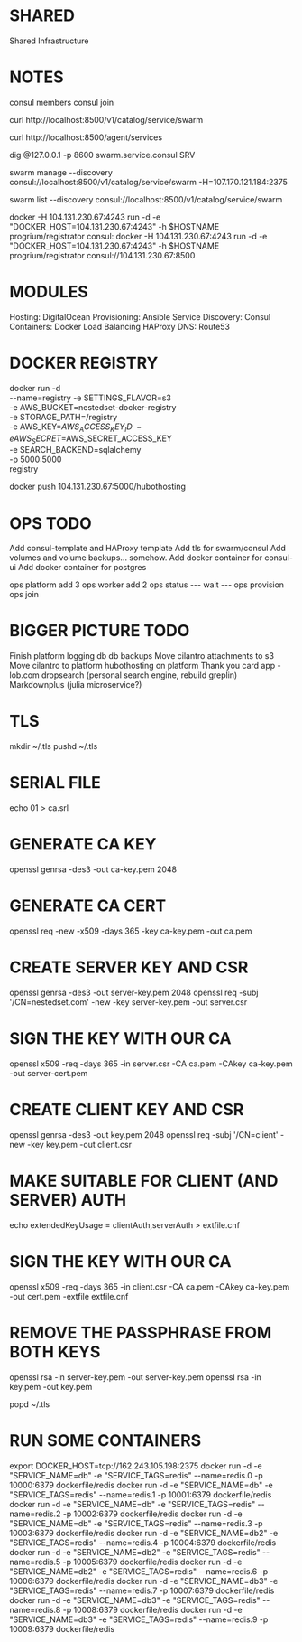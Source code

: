 SHARED
======

Shared Infrastructure



NOTES
=====


consul members
consul join <ip>

curl http://localhost:8500/v1/catalog/service/swarm

curl http://localhost:8500/agent/services

dig @127.0.0.1 -p 8600 swarm.service.consul SRV



swarm manage --discovery consul://localhost:8500/v1/catalog/service/swarm -H=107.170.121.184:2375

swarm list --discovery consul://localhost:8500/v1/catalog/service/swarm

docker -H 104.131.230.67:4243 run -d -e "DOCKER_HOST=104.131.230.67:4243" -h $HOSTNAME progrium/registrator consul:
docker -H 104.131.230.67:4243 run -d -e "DOCKER_HOST=104.131.230.67:4243" -h $HOSTNAME progrium/registrator consul://104.131.230.67:8500


MODULES
=======

Hosting: DigitalOcean
Provisioning: Ansible
Service Discovery: Consul
Containers: Docker
Load Balancing HAProxy
DNS: Route53


DOCKER REGISTRY
===============

docker run -d \
        --name=registry
        -e SETTINGS_FLAVOR=s3 \
        -e AWS_BUCKET=nestedset-docker-registry \
        -e STORAGE_PATH=/registry \
        -e AWS_KEY=$AWS_ACCESS_KEY_ID \
        -e AWS_SECRET=$AWS_SECRET_ACCESS_KEY \
        -e SEARCH_BACKEND=sqlalchemy \
        -p 5000:5000 \
        registry


docker push 104.131.230.67:5000/hubothosting


OPS TODO
========
Add consul-template and HAProxy template
Add tls for swarm/consul
Add volumes and volume backups... somehow.
Add docker container for consul-ui
Add docker container for postgres


ops platform add 3
ops worker add 2
ops status
--- wait ---
ops provision
ops join




BIGGER PICTURE TODO
===================

Finish platform
  logging
  db
  db backups
Move cilantro attachments to s3
Move cilantro to platform
hubothosting on platform
Thank you card app - lob.com
dropsearch (personal search engine, rebuild greplin)
Markdownplus (julia microservice?)





TLS
===

mkdir ~/.tls
pushd ~/.tls

# SERIAL FILE
echo 01 > ca.srl
# GENERATE CA KEY
openssl genrsa -des3 -out ca-key.pem 2048
# GENERATE CA CERT
openssl req -new -x509 -days 365 -key ca-key.pem -out ca.pem

# CREATE SERVER KEY AND CSR
openssl genrsa -des3 -out server-key.pem 2048
openssl req -subj '/CN=nestedset.com' -new -key server-key.pem -out server.csr
# SIGN THE KEY WITH OUR CA
openssl x509 -req -days 365 -in server.csr -CA ca.pem -CAkey ca-key.pem -out server-cert.pem

# CREATE CLIENT KEY AND CSR
openssl genrsa -des3 -out key.pem 2048
openssl req -subj '/CN=client' -new -key key.pem -out client.csr
# MAKE SUITABLE FOR CLIENT (AND SERVER) AUTH
echo extendedKeyUsage = clientAuth,serverAuth > extfile.cnf
# SIGN THE KEY WITH OUR CA
openssl x509 -req -days 365 -in client.csr -CA ca.pem -CAkey ca-key.pem -out cert.pem -extfile extfile.cnf

# REMOVE THE PASSPHRASE FROM BOTH KEYS
openssl rsa -in server-key.pem -out server-key.pem
openssl rsa -in key.pem -out key.pem

popd ~/.tls


RUN SOME CONTAINERS
===================

export DOCKER_HOST=tcp://162.243.105.198:2375
docker run -d -e "SERVICE_NAME=db" -e "SERVICE_TAGS=redis" --name=redis.0 -p 10000:6379 dockerfile/redis
docker run -d -e "SERVICE_NAME=db" -e "SERVICE_TAGS=redis" --name=redis.1 -p 10001:6379 dockerfile/redis
docker run -d -e "SERVICE_NAME=db" -e "SERVICE_TAGS=redis" --name=redis.2 -p 10002:6379 dockerfile/redis
docker run -d -e "SERVICE_NAME=db" -e "SERVICE_TAGS=redis" --name=redis.3 -p 10003:6379 dockerfile/redis
docker run -d -e "SERVICE_NAME=db2" -e "SERVICE_TAGS=redis" --name=redis.4 -p 10004:6379 dockerfile/redis
docker run -d -e "SERVICE_NAME=db2" -e "SERVICE_TAGS=redis" --name=redis.5 -p 10005:6379 dockerfile/redis
docker run -d -e "SERVICE_NAME=db2" -e "SERVICE_TAGS=redis" --name=redis.6 -p 10006:6379 dockerfile/redis
docker run -d -e "SERVICE_NAME=db3" -e "SERVICE_TAGS=redis" --name=redis.7 -p 10007:6379 dockerfile/redis
docker run -d -e "SERVICE_NAME=db3" -e "SERVICE_TAGS=redis" --name=redis.8 -p 10008:6379 dockerfile/redis
docker run -d -e "SERVICE_NAME=db3" -e "SERVICE_TAGS=redis" --name=redis.9 -p 10009:6379 dockerfile/redis


